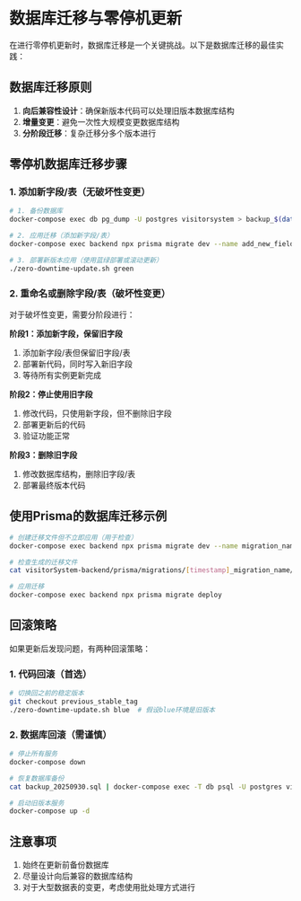 # 数据库迁移与零停机更新

在进行零停机更新时，数据库迁移是一个关键挑战。以下是数据库迁移的最佳实践：

## 数据库迁移原则

1. **向后兼容性设计**：确保新版本代码可以处理旧版本数据库结构
2. **增量变更**：避免一次性大规模变更数据库结构
3. **分阶段迁移**：复杂迁移分多个版本进行

## 零停机数据库迁移步骤

### 1. 添加新字段/表（无破坏性变更）

```bash
# 1. 备份数据库
docker-compose exec db pg_dump -U postgres visitorsystem > backup_$(date +%Y%m%d).sql

# 2. 应用迁移（添加新字段/表）
docker-compose exec backend npx prisma migrate dev --name add_new_field

# 3. 部署新版本应用（使用蓝绿部署或滚动更新）
./zero-downtime-update.sh green
```

### 2. 重命名或删除字段/表（破坏性变更）

对于破坏性变更，需要分阶段进行：

**阶段1：添加新字段，保留旧字段**

1. 添加新字段/表但保留旧字段/表
2. 部署新代码，同时写入新旧字段
3. 等待所有实例更新完成

**阶段2：停止使用旧字段**

1. 修改代码，只使用新字段，但不删除旧字段
2. 部署更新后的代码
3. 验证功能正常

**阶段3：删除旧字段**

1. 修改数据库结构，删除旧字段/表
2. 部署最终版本代码

## 使用Prisma的数据库迁移示例

```bash
# 创建迁移文件但不立即应用（用于检查）
docker-compose exec backend npx prisma migrate dev --name migration_name --create-only

# 检查生成的迁移文件
cat visitorSystem-backend/prisma/migrations/[timestamp]_migration_name/migration.sql

# 应用迁移
docker-compose exec backend npx prisma migrate deploy
```

## 回滚策略

如果更新后发现问题，有两种回滚策略：

### 1. 代码回滚（首选）

```bash
# 切换回之前的稳定版本
git checkout previous_stable_tag
./zero-downtime-update.sh blue  # 假设blue环境是旧版本
```

### 2. 数据库回滚（需谨慎）

```bash
# 停止所有服务
docker-compose down

# 恢复数据库备份
cat backup_20250930.sql | docker-compose exec -T db psql -U postgres visitorsystem

# 启动旧版本服务
docker-compose up -d
```

## 注意事项

1. 始终在更新前备份数据库
2. 尽量设计向后兼容的数据库结构
3. 对于大型数据表的变更，考虑使用批处理方式进行

